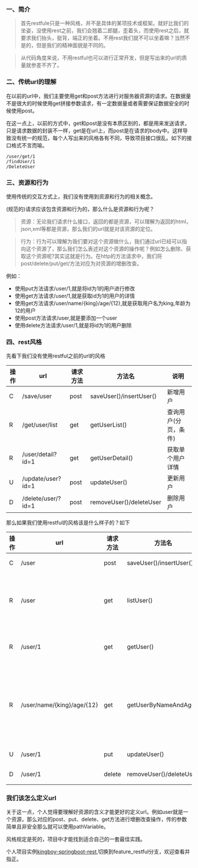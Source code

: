 ### 一、简介

> 首先restfule只是一种风格，并不是具体的某项技术或框架。就好比我们的坐姿，没使用rest之前，我们会翘着二郎腿，歪着头，而使用rest之后，就要求我们抬头，挺背，端正的坐着。不用rest我们就不可以坐着嘛？当然不是的，但是我们的精神面貌是不同的。

> 从代码角度来说，不用restful也可以进行正常开发，但是写出来的url的质量就参差不齐了。

### 二、传统url的理解

在以前的url中，我们主要使用get和post方法进行对服务器资源的请求。在数据量不是很大的时候使用get拼接参数请求，有一定数据量或者需要保证数据安全的时候使用post。

在这一点上，以前的方式中，get和post是没有本质区别的，都是用来发送请求，只是请求数据的封装不一样，get是在url上，而post是在请求的body中。这样导致没有统一的规范，每个人写出来的风格各有不同，导致项目接口很乱。如下的接口格式不言而喻。

```
/user/get/1
/findUser/1
/DeleteUser
```

### 三、资源和行为
使用传统的交互方式上，我们没有使用到资源和行为的相关概念。

(规范的)请求应该包含资源和行为的，那么什么是资源和行为呢？

> 资源：无论我们请求什么接口，返回的都是资源，可以理解为返回的html，json,xml等都是资源，那么我们的url就是对该资源的定位。

> 行为：行为可以理解为我们要对这个资源做什么，我们通过url已经可以指向这个资源了，那么我们怎么表述对这个资源的操作呢？例如怎么删除、获取这个资源呢?其实这就是行为。在http的方法请求中，我们将post/delete/put/get/方法对应为对资源的增删改查。

例如：

- 使用put方法请求/user/1,就是将id为1的用户进行修改
- 使用get方法请求/user/1,就是获取id为1的用户的详情
- 使用get方法请求/user/name/{king}/age/{12},就是获取用户名为king,年龄为12的用户
- 使用post方法请求/user,就是要添加一个user
- 使用delete方法请求/user/1,就是将id为1的用户删除


### 四、rest风格

先看下我们没有使用restful之前的url的风格

|操作|url|请求方法|方法名|说明|
|--|--|--|--|--|
|C| /save/user   |post   | saveUser()/insertUser()|新增用户|
|R| /get/user/list  |get    | getUserList()    | 查询用户(分页，条件) |
|R| /user/detail?id=1 |get    | getUserDetail()|  获取单个用户详情|
|U| /update/user?id=1 |post    | updateUser()| 更新用户 |
|D| /delete/user/?id=1 |post | removeUser()/deleteUser| 删除用户 |

那么如果我们使用restful的风格该是什么样子的？如下

|操作|url|请求方法|方法名|说明|
|--|--|--|--|--|
|C| /user   |post   | saveUser()/insertUser()|新增用户|
|R| /user   |get    | listUser()    | 查询用户(分页，条件) |
|R| /user/1 |get    | getUser()|  获取单个用户详情|
|R| /user/name/{king}/age/{12} |get    | getUserByNameAndAge()|  获取用户名为king年龄为12的用户|
|U| /user/1 |put    | updateUser()| 更新用户 |
|D| /user/1 |delete | removeUser()/deleteUser| 删除用户 |

### 我们该怎么定义url

关于这一点，个人觉得要理解好资源的含义才能更好的定义url。例如user就是一个资源，那么对应的post、put、delete、get方法进行增删改查操作，传的参数简单且非安全那么就可以使用pathVariable。

风格规定是死的，项目中才能找到适合自己的一套最佳实践。


个人项目实例[kingboy-springboot-rest](https://github.com/KingBoyWorld/kingboy-springboot-web.git),切换到feature_restful分支，欢迎查看并指正。